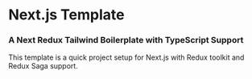 # Next.js Template

### A Next Redux Tailwind Boilerplate with TypeScript Support

This template is a quick project setup for Next.js with Redux toolkit and Redux Saga support.
